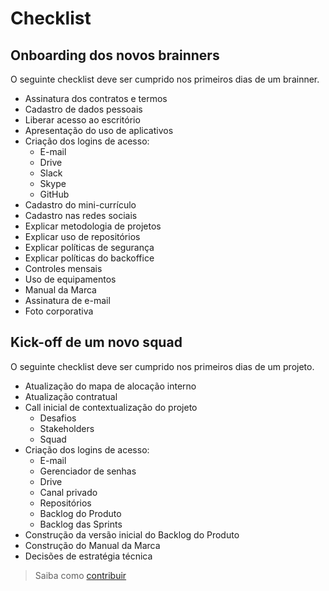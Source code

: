 # Checklist

## Onboarding dos novos brainners

O seguinte checklist deve ser cumprido nos primeiros dias de um brainner.

- Assinatura dos contratos e termos
- Cadastro de dados pessoais
- Liberar acesso ao escritório
- Apresentação do uso de aplicativos
- Criação dos logins de acesso:
  - E-mail
  - Drive
  - Slack
  - Skype
  - GitHub
- Cadastro do mini-currículo
- Cadastro nas redes sociais
- Explicar metodologia de projetos
- Explicar uso de repositórios
- Explicar políticas de segurança
- Explicar políticas do backoffice
- Controles mensais
- Uso de equipamentos
- Manual da Marca
- Assinatura de e-mail
- Foto corporativa

## Kick-off de um novo squad

O seguinte checklist deve ser cumprido nos primeiros dias de um projeto.

- Atualização do mapa de alocação interno
- Atualização contratual
- Call inicial de contextualização do projeto
  - Desafios
  - Stakeholders
  - Squad
- Criação dos logins de acesso:
  - E-mail
  - Gerenciador de senhas
  - Drive
  - Canal privado
  - Repositórios
  - Backlog do Produto
  - Backlog das Sprints
- Construção da versão inicial do Backlog do Produto
- Construção do Manual da Marca
- Decisões de estratégia técnica

> Saiba como [contribuir](/CONTRIB.md)
